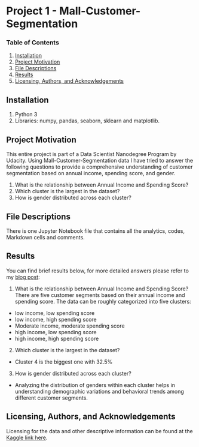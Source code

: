 # Project 1 - Mall-Customer-Segmentation

### Table of Contents

1. [Installation](#installation)
2. [Project Motivation](#project-motivation)
3. [File Descriptions](#file-descriptions)
4. [Results](#results)
5. [Licensing, Authors, and Acknowledgements](#licensing-authors-and-acknowledgements)


## Installation 

1. Python 3
2. Libraries: numpy, pandas, seaborn, sklearn and matplotlib.

## Project Motivation 

This entire project is part of a Data Scientist Nanodegree Program by Udacity.
Using Mall-Customer-Segmentation data I have tried to answer the following questions to provide a comprehensive understanding of customer segmentation based on annual income, spending score, and gender.

1. What is the relationship between Annual Income and Spending Score?
2. Which cluster is the largest in the dataset?
3. How is gender distributed across each cluster?


## File Descriptions

There is one Jupyter Notebook file that contains all the analytics, codes, Markdown cells and comments.

## Results

You can find brief results below, for more detailed answers please refer to my [blog post]: 

[blog post]: (https://medium.com/@renadmhmdm/mall-customer-segmentation-analysis-be2a2987c8d5)

1. What is the relationship between Annual Income and Spending Score?
There are five customer segments based on their annual income and spending score.
The data can be roughly categorized into five clusters:

-  low income, low spending score
-  low income, high spending score
-  Moderate income, moderate spending score
-  high income, low spending score
-  high income, high spending score
  
2. Which cluster is the largest in the dataset?
- Cluster 4 is the biggest one with 32.5%

3. How is gender distributed across each cluster?
- Analyzing the distribution of genders within each cluster helps in understanding demographic variations and behavioral trends among different customer segments.

## Licensing, Authors, and Acknowledgements

Licensing for the data and other descriptive information can be found at the [Kaggle link here](https://www.kaggle.com/datasets/vjchoudhary7/customer-segmentation-tutorial-in-python).
